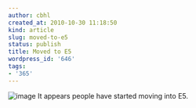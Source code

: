 ```yaml
---
author: cbhl
created_at: 2010-10-30 11:18:50
kind: article
slug: moved-to-e5
status: publish
title: Moved to E5
wordpress_id: '646'
tags:
- '365'
---
```


![image](http://images.azuresky.ca/blog/wp-content/uploads/2010/10/wpid-IMG_20101027_163857.jpg)
It appears people have started moving into E5.
